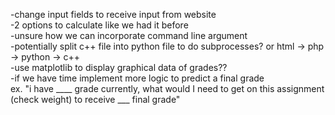 -change input fields to receive input from website  
-2 options to calculate like we had it before  
-unsure how we can incorporate command line argument  
-potentially split c++ file into python file to do subprocesses? or html -> php -> python -> c++  
-use matplotlib to display graphical data of grades??  
-if we have time implement more logic to predict a final grade  
  ex. "i have ____ grade currently, what would I need to get on this assignment (check weight) to receive ___ final grade"  
